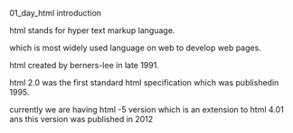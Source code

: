 01_day_html introduction

html stands for hyper text markup language.<br>

which is most widely used language on web to develop web pages.<br>

html created by berners-lee in late 1991.<br>

 html 2.0 was the first standard html specification which was publishedin 1995.<br>
 
 currently we are having html -5 version which is an extension to html 4.01 ans this version was published in 2012
